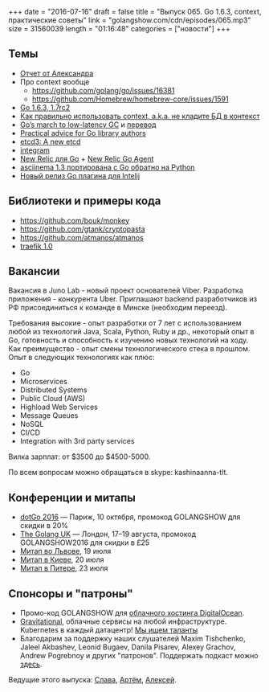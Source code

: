 +++
date = "2016-07-16"
draft = false
title = "Выпуск 065. Go 1.6.3, context, практические советы"
link = "golangshow.com/cdn/episodes/065.mp3"
size = 31560039
length = "01:16:48"
categories = ["новости"]
+++

## Темы

- [Отчет от Александра](https://github.com/LK4D4/report/blob/master/reports/golang-jul14.md)
- Про context вообще
  - https://github.com/golang/go/issues/16381
  - https://github.com/Homebrew/homebrew-core/issues/1591
- [Go 1.6.3, 1.7rc2](https://groups.google.com/d/topic/golang-announce/7JTsd70ZAT0/discussion)
- [Как правильно использовать context, a.k.a. не кладите БД в контекст](https://peter.bourgon.org/blog/2016/07/11/context.html)
- [Go’s march to low-latency GC](https://blog.twitch.tv/gos-march-to-low-latency-gc-a6fa96f06eb7 ) и [перевод](https://habrahabr.ru/company/mailru/blog/305614/)
- [Practical advice for Go library authors](http://go-talks.appspot.com/github.com/cep21/go-talks/practical-advice-for-go-library-authors.slide)
- [etcd3: A new etcd](https://coreos.com/blog/etcd3-a-new-etcd.html)
- [integram](https://integram.org)
- [New Relic для Go](https://newrelic.com/golang) + [New Relic Go Agent](https://github.com/newrelic/go-agent)
- [asciinema 1.3 портирована с Go обратно на Python](http://blog.asciinema.org/post/and-now-for-something-completely-different/)
- [Новый релиз Go плагина для Intelij](http://go-ide.com/alpha/0.11.1682/)


## Библиотеки и примеры кода

- https://github.com/bouk/monkey
- https://github.com/gtank/cryptopasta
- https://github.com/atmanos/atmanos
- [traefik 1.0](https://blog.containo.us/traefik-1-0-0-reblochon-is-out-e6fca002284d)

## Вакансии

Вакансия в Juno Lab - новый проект основателей Viber. Разработка приложения - конкурента Uber. Приглашают backend разработчиков из РФ присоединиться к команде в Минске (необходим переезд).

Требования высокие - опыт разработки  от 7 лет с использованием любой из технологий Java, Scala, Python, Ruby и др., некоторый опыт в Go,  готовность и способность к изучению новых технологий  на ходу.  Как преимущество  - опыт смены технологического стека в прошлом.  Опыт в следующих технологиях как плюс:

- Go
- Microservices
- Distributed Systems
- Public Cloud (AWS)
- Highload Web Services
- Message Queues
- NoSQL
- CI/CD
- Integration with 3rd party services

Вилка зарплат: от $3500 до $4500-5000.

По всем вопросам можно обращаться в skype: kashinaanna-tlt.


## Конференции и митапы
- [dotGo 2016](http://www.dotgo.eu) — Париж, 10 октября, промокод GOLANGSHOW для скидки в 20%
- [The Golang UK](http://golanguk.com) — Лондон, 17–19 августа, промокод GOLANGSHOW2016 для скидки в £25
- [Митап во Львове](https://www.facebook.com/groups/GolangUA/), 19 июля
- [Митап в Киеве](http://www.meetup.com/uagolang/events/232472173/), 20 июля
- [Митап в Питере](http://www.meetup.com/Golang-Peter/events/232560463/), 23 июля

## Спонсоры и "патроны"
- Промо-код GOLANGSHOW для [облачного хостинга DigitalOcean](https://www.digitalocean.com/?utm_campaign=golangshow&utm_medium=podcast&refcode=63eedb038a3e).
- [Gravitational](http://gravitational.com), облачные сервисы на любой инфраструктуре. Kubernetes в каждый датацентр! [Мы ищем таланты](https://github.com/gravitational/careers)
- Благодарим за поддержку наших слушателей Maxim Tishchenko, Jaleel Akbashev, Leonid Bugaev, Danila Pisarev, Alexey Grachov, Andrew Pogrebnoy и других "патронов". Поддержать подкаст можно [здесь](https://www.patreon.com/golangshow).

Ведущие этого выпуска: [Слава](https://twitter.com/m0sth8), [Артём](https://twitter.com/miolini), [Алексей](https://twitter.com/paaleksey).
